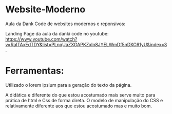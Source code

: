 # Website-Moderno
 Aula da Dank Code de websites modernos e reponsivos:

 Landing Page da aula da danki code no youtube: https://www.youtube.com/watch?v=RaITAxEdTDY&list=PLnqUaZXGAPKZxln8JYELWmDf5nDXC61yU&index=3. 

 # Ferramentas: 

 Utilizado o lorem ipslum para a geração do texto da página.

 A didática e diferente do que estou acostumado mais serve muito para prática de 
 html e Css de forma direta. O modelo de manipulação do CSS e relativamente diferente aos que estou acostumado mas e muito bom.


